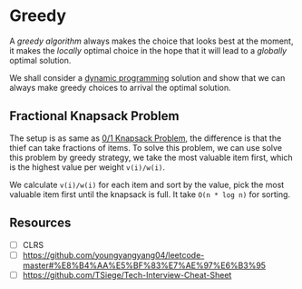 # Greedy
A *greedy algorithm* always makes the choice that looks best at the moment, it makes the *locally* optimal choice in the hope that it will lead to a *globally* optimal solution.

We shall consider a [dynamic programming](../topics/dynamic-programming.md) solution and show that we can always make greedy choices to arrival the optimal solution.

## Fractional Knapsack Problem
The setup is as same as [0/1 Knapsack Problem](../topics/dynamic-programming.md#0-1-knapsack-problem), the difference is that the thief can take fractions of items. To solve this problem, we can use solve this problem by greedy strategy, we take the most valuable item first, which is the highest value per weight `v(i)/w(i)`. 

We calculate `v(i)/w(i)` for each item and sort by the value, pick the most valuable item first until the knapsack is full. It take `O(n * log n)` for sorting.

## Resources
- [ ] CLRS
- [ ] https://github.com/youngyangyang04/leetcode-master#%E8%B4%AA%E5%BF%83%E7%AE%97%E6%B3%95
- [ ] https://github.com/TSiege/Tech-Interview-Cheat-Sheet
